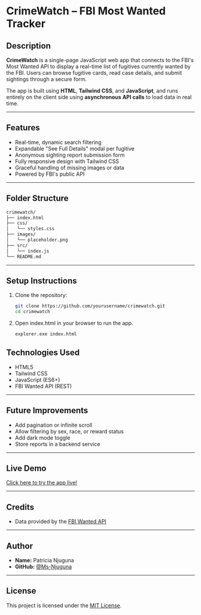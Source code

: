 # CrimeWatch – FBI Most Wanted Tracker

## Description

**CrimeWatch** is a single-page JavaScript web app that connects to the FBI's Most Wanted API to display a real-time list of fugitives currently wanted by the FBI. Users can browse fugitive cards, read case details, and submit sightings through a secure form.

The app is built using **HTML**, **Tailwind CSS**, and **JavaScript**, and runs entirely on the client side using **asynchronous API calls** to load data in real time.

---

## Features

- Real-time, dynamic search filtering
- Expandable "See Full Details" modal per fugitive
- Anonymous sighting report submission form
- Fully responsive design with Tailwind CSS
- Graceful handling of missing images or data
- Powered by FBI's public API

---

## Folder Structure

```txt
crimewatch/
├── index.html
├── css/
│   └── styles.css
├── images/
│   └── placeholder.png
├── src/
│   └── index.js
└── README.md
```

---

## Setup Instructions

1. Clone the repository:
   ```bash
   git clone https://github.com/yourusername/crimewatch.git
   cd crimewatch

2. Open index.html in your browser to run the app.
   ```bash
   explorer.exe index.html

   ```

## Technologies Used
- HTML5
- Tailwind CSS
- JavaScript (ES6+)
- FBI Wanted API (REST)

---

## Future Improvements

- Add pagination or infinite scroll
- Allow filtering by sex, race, or reward status
- Add dark mode toggle
- Store reports in a backend service

---

## Live Demo

[Click here to try the app live!](https://ms-njuguna.github.io/CrimeWatch/)  

---

## Credits
- Data provided by the [FBI Wanted API](https://api.fbi.gov/wanted/v1/list)

---

## Author

- **Name:** Patricia Njuguna
- **GitHub:** [@Ms-Njuguna](https://github.com/Ms-Njuguna)

---


## License

This project is licensed under the [MIT License](LICENSE).

